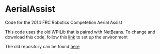 # AerialAssist
Code for the 2014 FRC Robotics Competetion Aerial Assist


This code uses the old WPILib that is paired with NetBeans.
To change and download this code, follow this [link](https://wpilib.screenstepslive.com/s/3120/m/7885/l/79405-installing-the-java-development-tools) to set up the environment

The old repository can be found [here](https://code.google.com/p/first-team1100/source/browse/#svn%2FRobot2014)
